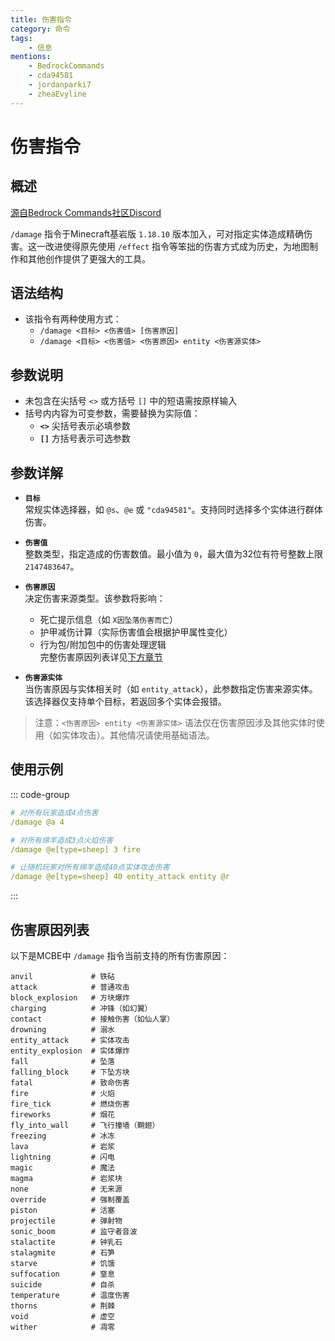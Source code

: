 ```yaml
---
title: 伤害指令
category: 命令
tags:
    - 信息
mentions:
    - BedrockCommands
    - cda94581
    - jordanparki7
    - zheaEvyline
---
```


# 伤害指令

<!--@include: @/wiki/bedrock-wiki-mirror.md-->

## 概述

[源自Bedrock Commands社区Discord](https://discord.gg/SYstTYx5G5)

`/damage` 指令于Minecraft基岩版 `1.18.10` 版本加入，可对指定实体造成精确伤害。这一改进使得原先使用 `/effect` 指令等笨拙的伤害方式成为历史，为地图制作和其他创作提供了更强大的工具。

## 语法结构

- 该指令有两种使用方式：
    - `/damage <目标> <伤害值> [伤害原因]`
    - `/damage <目标> <伤害值> <伤害原因> entity <伤害源实体>`

## 参数说明

- 未包含在尖括号 `<>` 或方括号 `[]` 中的短语需按原样输入
- 括号内内容为可变参数，需要替换为实际值：
    - **` <> `** 尖括号表示必填参数
    - **` [] `** 方括号表示可选参数

## 参数详解

- **` 目标 `**  
  常规实体选择器，如 `@s`、`@e` 或 `"cda94581"`。支持同时选择多个实体进行群体伤害。

- **` 伤害值 `**  
  整数类型，指定造成的伤害数值。最小值为 `0`，最大值为32位有符号整数上限 `2147483647`。

- **` 伤害原因 `**  
  决定伤害来源类型。该参数将影响：
    - 死亡提示信息（如 `X因坠落伤害而亡`）
    - 护甲减伤计算（实际伤害值会根据护甲属性变化）
    - 行为包/附加包中的伤害处理逻辑  
  完整伤害原因列表详见[下方章节](/wiki/commands/damage#damage-cause-list)

- **` 伤害源实体 `**  
  当伤害原因与实体相关时（如 `entity_attack`），此参数指定伤害来源实体。该选择器仅支持单个目标，若返回多个实体会报错。

> 注意：`<伤害原因> entity <伤害源实体>` 语法仅在伤害原因涉及其他实体时使用（如实体攻击）。其他情况请使用基础语法。

## 使用示例

::: code-group
```yaml [mcfunction]
# 对所有玩家造成4点伤害
/damage @a 4

# 对所有绵羊造成3点火焰伤害
/damage @e[type=sheep] 3 fire

# 让随机玩家对所有绵羊造成40点实体攻击伤害
/damage @e[type=sheep] 40 entity_attack entity @r
```
:::

## 伤害原因列表

以下是MCBE中 `/damage` 指令当前支持的所有伤害原因：
```
anvil             # 铁砧
attack            # 普通攻击
block_explosion   # 方块爆炸
charging          # 冲锋（如幻翼）
contact           # 接触伤害（如仙人掌）
drowning          # 溺水
entity_attack     # 实体攻击
entity_explosion  # 实体爆炸
fall              # 坠落
falling_block     # 下坠方块
fatal             # 致命伤害
fire              # 火焰
fire_tick         # 燃烧伤害
fireworks         # 烟花
fly_into_wall     # 飞行撞墙（鞘翅）
freezing          # 冰冻
lava              # 岩浆
lightning         # 闪电
magic             # 魔法
magma             # 岩浆块
none              # 无来源
override          # 强制覆盖
piston            # 活塞
projectile        # 弹射物
sonic_boom        # 监守者音波
stalactite        # 钟乳石
stalagmite        # 石笋
starve            # 饥饿
suffocation       # 窒息
suicide           # 自杀
temperature       # 温度伤害
thorns            # 荆棘
void              # 虚空
wither            # 凋零
```